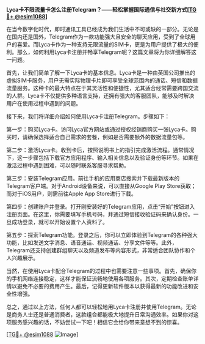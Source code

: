 **Lyca卡不限流量卡怎么注册Telegram？——轻松掌握国际通信与社交新方式[[TG💪+ @esim1088](https://t.me/s/esim1088)]**

在当今数字化时代，即时通讯工具已经成为我们生活中不可或缺的一部分。无论是在国内还是国外，Telegram作为一款功能强大且安全的聊天应用，受到了全球用户的喜爱。而Lyca卡作为一种支持无限流量的SIM卡，更是为用户提供了极大的便利。那么，如何利用Lyca卡注册并畅享Telegram呢？这篇文章将为你详细解答这一问题。

首先，让我们简单了解一下Lyca卡的基本信息。Lyca卡是一种由英国公司推出的虚拟SIM卡服务，用户无需实际物理卡片即可享受全球范围内的通话、短信和数据流量服务。这种卡的最大特点在于其灵活性和便捷性，尤其适合经常需要跨国交流的人群。Lyca卡不仅提供多种语言支持，还拥有强大的客服团队，能够及时解决用户在使用过程中遇到的问题。

接下来，我们将详细介绍如何使用Lyca卡注册Telegram。步骤如下：

第一步：购买Lyca卡。访问Lyca官方网站或通过授权经销商购买一张Lyca卡。购买时，请确保选择适合自己需求的套餐，例如是否需要额外的数据流量包等。

第二步：激活Lyca卡。收到卡后，按照说明书上的指引完成激活流程。通常情况下，这一步骤包括下载官方应用程序、输入相关信息以及验证身份等环节。如果在激活过程中遇到困难，可以随时联系客服寻求帮助。

第三步：安装Telegram应用。前往手机的应用商店搜索并下载最新版本的Telegram客户端。对于Android设备来说，可以直接从Google Play Store获取；而对于iOS用户，则需前往Apple App Store进行下载。

第四步：创建账户并登录。打开刚安装好的Telegram应用，点击“开始”按钮进入注册页面。在这里，你需要填写手机号码，并通过短信接收验证码来确认身份。一旦成功登录，就可以开始设置个人资料了。

第五步：探索Telegram功能。登录之后，你可以立即体验到Telegram的各种强大功能，比如发送文字消息、语音通话、视频通话、分享文件等等。此外，Telegram还支持创建群组聊天以及频道发布等内容形式，非常适合团队协作和个人兴趣展示。

当然，在使用Lyca卡配合Telegram的过程中也需要注意一些事项。首先，确保你的手机网络连接稳定，这样才能保证流畅地使用各项服务。其次，定期检查账单详情以避免不必要的费用产生。最后，记得更新软件版本以获得最新的功能改进和安全性增强。

总之，通过以上方法，任何人都可以轻松地用Lyca卡注册并使用Telegram。无论是商务人士还是普通消费者，这款组合都能极大地提升日常沟通效率。如果你对这项服务感兴趣的话，不妨尝试一下吧！相信它会给你带来意想不到的惊喜。

[[TG💪+ @esim1088](https://t.me/s/esim1088) ![Image](https://i.postimg.cc/4NQfJmqS/Snipaste-2025-05-13-00-14-12.png)]